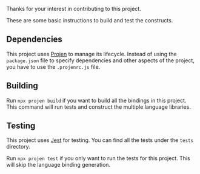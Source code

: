 Thanks for your interest in contributing to this project.

These are some basic instructions to build and test the constructs.

## Dependencies

This project uses [Projen](https://projen.io/) to manage its lifecycle. Instead of using the `package.json` file to specify dependencies and other aspects of the project, you have to use the `.projenrc.js` file.

## Building

Run `npx projen build` if you want to build all the bindings in this project. This command will run tests and construct the multiple language libraries.

## Testing

This project uses [Jest](https://jestjs.io) for testing. You can find all the tests under the `tests` directory.

Run `npx projen test` if you only want to run the tests for this project. This will skip the language binding generation.